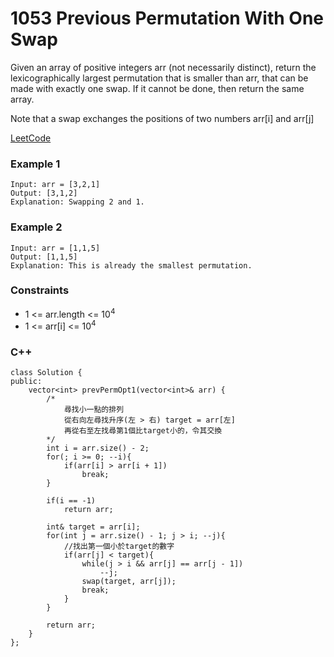 # 1053 Previous Permutation With One Swap

Given an array of positive integers arr (not necessarily distinct), return the 
lexicographically
 largest permutation that is smaller than arr, that can be made with exactly one swap. If it cannot be done, then return the same array.

Note that a swap exchanges the positions of two numbers arr[i] and arr[j]

[LeetCode](https://leetcode.cn/problems/grumpy-bookstore-owner/)


### Example 1

```
Input: arr = [3,2,1]
Output: [3,1,2]
Explanation: Swapping 2 and 1.
```

### Example 2

```
Input: arr = [1,1,5]
Output: [1,1,5]
Explanation: This is already the smallest permutation.
```

### Constraints

* 1 <= arr.length <= 10<sup>4</sup>
* 1 <= arr[i] <= 10<sup>4</sup>

### C++ 

```
class Solution {
public:
    vector<int> prevPermOpt1(vector<int>& arr) {
        /*
            尋找小一點的排列
            從右向左尋找升序(左 > 右) target = arr[左]
            再從右至左找尋第1個比target小的，令其交換
        */
        int i = arr.size() - 2;
        for(; i >= 0; --i){
            if(arr[i] > arr[i + 1])
                break;
        }

        if(i == -1)
            return arr;

        int& target = arr[i];
        for(int j = arr.size() - 1; j > i; --j){
            //找出第一個小於target的數字
            if(arr[j] < target){
                while(j > i && arr[j] == arr[j - 1])
                    --j;
                swap(target, arr[j]);
                break;
            }
        }

        return arr;
    }
};
```